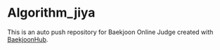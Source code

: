 # Algorithm_jiya
This is an auto push repository for Baekjoon Online Judge created with [BaekjoonHub](https://github.com/BaekjoonHub/BaekjoonHub).
